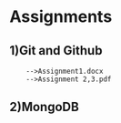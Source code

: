 # Assignments
## 1)Git and Github
        -->Assignment1.docx
        -->Assignment 2,3.pdf
## 2)MongoDB

    
